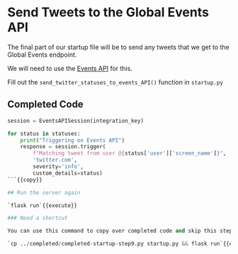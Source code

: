 # Send Tweets to the Global Events API

The final part of our startup file will be to send any tweets that we get to the Global Events endpoint.

We will need to use the [Events API](https://github.com/PagerDuty/pdpyras#events-api-usage) for this.

Fill out the `send_twitter_statuses_to_events_API()` function in `startup.py`

## Completed Code

```python
session = EventsAPISession(integration_key)

for status in statuses:
    print("Triggering on Events API")
    response = session.trigger(
        f"Matching tweet from user @{status['user']['screen_name']}",
        'twitter.com',
        severity='info',
        custom_details=status)
```{{copy}}

## Run the server again

`flask run`{{execute}}

### Need a shortcut

You can use this command to copy over completed code and skip this step.

`cp ../completed/completed-startup-step9.py startup.py && flask run`{{execute}}
